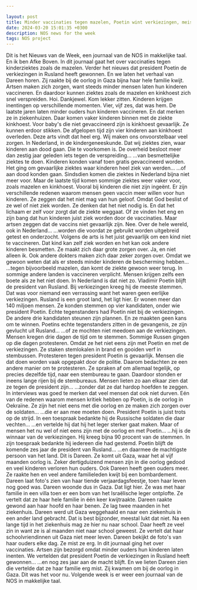 ```yaml
---

layout: post
title: Minder vaccinaties tegen mazelen, Poetin wint verkiezingen, meisje vertelt over oorlog in Gaza.
date: 2024-03-20 15:01:35 +0300
description: NOS news for the week
tags: NOS project
---
```


Dit is het Nieuws van de Week, een journaal van de NOS in makkelijke taal. En ik ben Afke Boven. In dit journaal gaat het over vaccinaties tegen kinderziektes zoals de mazelen. Verder het nieuws dat president Poetin de verkiezingen in Rusland heeft gewonnen. En we laten het verhaal van Dareen horen. Zij raakte bij de oorlog in Gaza bijna haar hele familie kwijt. Artsen maken zich zorgen, want steeds minder mensen laten hun kinderen vaccineren. En daardoor kunnen ziektes zoals de mazelen en kinkhoest zich snel verspreiden. Hoi. Dankjewel. Kom lekker zitten. Kinderen krijgen inentingen op verschillende momenten. Vier, vijf zes, dat was hem. De laatste jaren laten minder ouders hun kinderen vaccineren. En dat merken ze in ziekenhuizen. Daar komen vaker kinderen binnen met de ziekte kinkhoest. Voor baby's die niet gevaccineerd zijn is kinkhoest gevaarlijk. Ze kunnen erdoor stikken. De afgelopen tijd zijn vier kinderen aan kinkhoest overleden. Deze arts vindt dat heel erg. Wij maken ons onvoorstelbaar veel zorgen. In Nederland, in de kindergeneeskunde. Dat wij ziektes zien, waar kinderen aan dood gaan. Die te voorkomen is. De overheid besloot meer dan zestig jaar geleden iets tegen de verspreiding... ...van besmettelijke ziektes te doen. Kinderen konden vanaf toen gratis gevaccineerd worden. Het ging om gevaarlijke ziektes waar kinderen heel ziek van werden... ...of aan dood konden gaan. Sindsdien komen die ziektes in Nederland bijna niet meer voor. Maar de laatste tijd komen sommige ziektes weer vaker voor, zoals mazelen en kinkhoest. Vooral bij kinderen die niet zijn ingeënt. Er zijn verschillende redenen waarom mensen geen vaccin meer willen voor hun kinderen. Ze zeggen dat het niet mag van hun geloof. Omdat God beslist of ze wel of niet ziek worden. Ze denken dat het niet nodig is. En dat het lichaam er zelf voor zorgt dat de ziekte weggaat. Of ze vinden het eng en zijn bang dat hun kinderen juist ziek worden door de vaccinaties. Maar artsen zeggen dat de vaccins niet gevaarlijk zijn. Nee. Over de hele wereld, ook in Nederland... ...worden die voordat ze gebruikt worden uitgebreid getest en onderzocht. Volgens de arts is het juist gevaarlijk om een kind niet te vaccineren. Dat kind kan zelf ziek worden en het kan ook andere kinderen besmetten. Ze maakt zich daar grote zorgen over. Ja, en niet alleen ik. Ook andere dokters maken zich daar zeker zorgen over. Omdat we gewoon weten dat als er steeds minder kinderen de bescherming hebben... ...tegen bijvoorbeeld mazelen, dan komt de ziekte gewoon weer terug. In sommige andere landen is vaccineren verplicht. Mensen krijgen zelfs een boete als ze het niet doen. In Nederland is dat niet zo. Vladimir Poetin blijft de president van Rusland. Bij verkiezingen kreeg hij de meeste stemmen. Dat was voor niemand een verrassing want het waren geen eerlijke verkiezingen. Rusland is een groot land, het ligt hier. Er wonen meer dan 140 miljoen mensen. Ze konden stemmen op vier kandidaten, onder wie president Poetin. Echte tegenstanders had Poetin niet bij de verkiezingen. De andere drie kandidaten steunen zijn plannen. En ze maakten geen kans om te winnen. Poetins echte tegenstanders zitten in de gevangenis, ze zijn gevlucht uit Rusland... ...of ze mochten niet meedoen aan de verkiezingen. Mensen kregen drie dagen de tijd om te stemmen. Sommige Russen gingen op die dagen protesteren. Omdat ze het niet eens zijn met Poetin en met de verkiezingen. Ze staken stemlokalen in brand en gooiden verf in stembussen. Protesteren tegen president Poetin is gevaarlijk. Mensen die dat doen worden vaak opgepakt door de politie. Daarom bedachten ze een andere manier om te protesteren. Ze spraken af om allemaal tegelijk, op precies dezelfde tijd, naar een stembureau te gaan. Daardoor stonden er ineens lange rijen bij de stembureaus. Mensen lieten zo aan elkaar zien dat ze tegen de president zijn... ...zonder dat ze dat hardop hoefden te zeggen. In interviews was goed te merken dat veel mensen dat ook niet durven. Eén van de redenen waarom mensen kritiek hebben op Poetin, is de oorlog in Oekraïne. Ze zijn het niet eens met die oorlog en ze maken zich zorgen over de soldaten... ...die er aan mee moeten doen. President Poetin is juist trots op de strijd. In een toespraak bedankte hij de Russische soldaten die daar vechten... ...en vertelde hij dat hij het leger sterker gaat maken. Maar of mensen het nu wel of niet eens zijn met de oorlog en met Poetin... ...hij is de winnaar van de verkiezingen. Hij kreeg bijna 90 procent van de stemmen. In zijn toespraak bedankte hij iedereen die had gestemd. Poetin blijft de komende zes jaar de president van Rusland... ...en daarmee de machtigste persoon van het land. Dit is Dareen. Ze komt uit Gaza, waar het al vijf maanden oorlog is. Zeker dertigduizend mensen zijn in die oorlog gedood en veel kinderen verloren hun ouders. Ook Dareen heeft geen ouders meer. Ze raakte hen en veel andere familieleden kwijt bij een bombardement. Dareen laat foto's zien van haar tiende verjaardagsfeestje, toen haar leven nog goed was. Dareen woonde dus in Gaza. Dat ligt hier. Ze was met haar familie in een villa toen er een bom van het Israëlische leger ontplofte. Ze vertelt dat ze haar hele familie in één keer kwijtraakte. Dareen raakte gewond aan haar hoofd en haar benen. Ze lag twee maanden in het ziekenhuis. Dareen werd uit Gaza weggehaald en naar een ziekenhuis in een ander land gebracht. Dat is best bijzonder, meestal lukt dat niet. Na een lange tijd in het ziekenhuis mag ze hier nu naar school. Daar heeft ze veel zin in want ze is al maanden niet naar school geweest. Ze vertelt dat haar schoolvriendinnen uit Gaza niet meer leven. Dareen bekijkt de foto's van haar ouders elke dag. Ze mist ze erg. In dit journaal ging het over vaccinaties. Artsen zijn bezorgd omdat minder ouders hun kinderen laten inenten. We vertelden dat president Poetin de verkiezingen in Rusland heeft gewonnen... ...en nog zes jaar aan de macht blijft. En we lieten Dareen zien die vertelde dat ze haar familie erg mist. Zij kwamen om bij de oorlog in Gaza. Dit was het voor nu. Volgende week is er weer een journaal van de NOS in makkelijke taal.